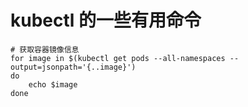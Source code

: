 # kubectl 的一些有用命令

```
# 获取容器镜像信息
for image in $(kubectl get pods --all-namespaces --output=jsonpath='{..image}')
do
    echo $image
done
```
